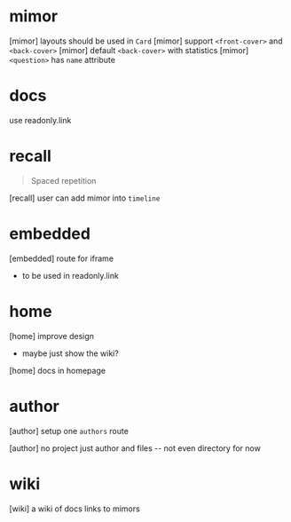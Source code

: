 # mimor

[mimor] layouts should be used in `Card`
[mimor] support `<front-cover>` and `<back-cover>`
[mimor] default `<back-cover>` with statistics
[mimor] `<question>` has `name` attribute

# docs

use readonly.link

# recall

> Spaced repetition

[recall] user can add mimor into `timeline`

# embedded

[embedded] route for iframe

- to be used in readonly.link

# home

[home] improve design

- maybe just show the wiki?

[home] docs in homepage

# author

[author] setup one `authors` route

[author] no project just author and files -- not even directory for now

# wiki

[wiki] a wiki of docs links to mimors
